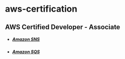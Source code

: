 # aws-certification

## AWS Certified Developer - Associate

* ##### [Amazon SNS](./amazon_sns.md)
* ##### [Amazon SQS](./amazon_sqs.md)

